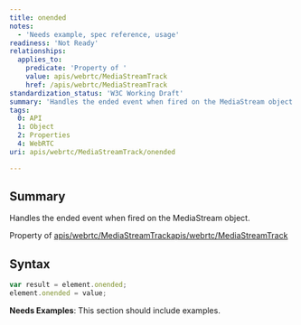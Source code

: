 ```yaml
---
title: onended
notes:
  - 'Needs example, spec reference, usage'
readiness: 'Not Ready'
relationships:
  applies_to:
    predicate: 'Property of '
    value: apis/webrtc/MediaStreamTrack
    href: /apis/webrtc/MediaStreamTrack
standardization_status: 'W3C Working Draft'
summary: 'Handles the ended event when fired on the MediaStream object.'
tags:
  0: API
  1: Object
  2: Properties
  4: WebRTC
uri: apis/webrtc/MediaStreamTrack/onended

---
```

## <span>Summary</span>

Handles the ended event when fired on the MediaStream object.

Property of [apis/webrtc/MediaStreamTrack](/apis/webrtc/MediaStreamTrack)[apis/webrtc/MediaStreamTrack](/apis/webrtc/MediaStreamTrack)

## <span>Syntax</span>

``` js
var result = element.onended;
element.onended = value;
```

**Needs Examples**: This section should include examples.

